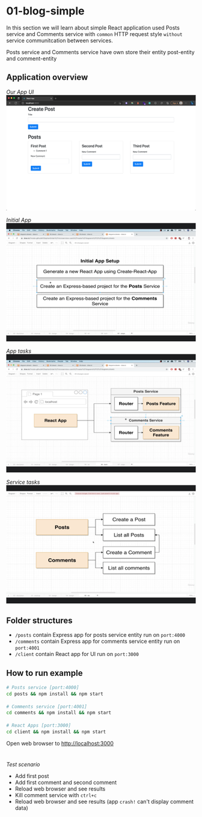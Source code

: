 # 01-blog-simple

In this section we will learn about simple React application used Posts service and Comments service with `common` HTTP request style `without` service communitcation between services.

Posts service and Comments service have own store their entity post-entity and comment-entity

## Application overview

*Our App UI*
![Our application UI](assets/images/project-ui.png)

*Initial App*
![Initial application](assets/images/initial-app.png)

*App tasks*
![Alt text](assets/images/blog-app.png)

*Service tasks*
![Serivce tasks](assets/images/posts-comments-services.png)

## Folder structures
- `/posts` contain Express app for posts service entity run on `port:4000`
- `/comments` contain Express app for comments service entity run on `port:4001`
- `/client` contain React app for UI run on `port:3000`


## How to run example
```sh
# Posts service [port:4000]
cd posts && npm install && npm start

# Comments service [port:4001]
cd comments && npm install && npm start

# React Apps [port:3000]
cd client && npm install && npm start

```

Open web browser to [http://localhost:3000](http://localhost:3000)

# 
*Test scenario*
- Add first post
- Add first comment and second comment
- Reload web browser and see results
- Kill comment service with `ctrl+c`
- Reload web browser and see results (app `crash!` can't display comment data) 